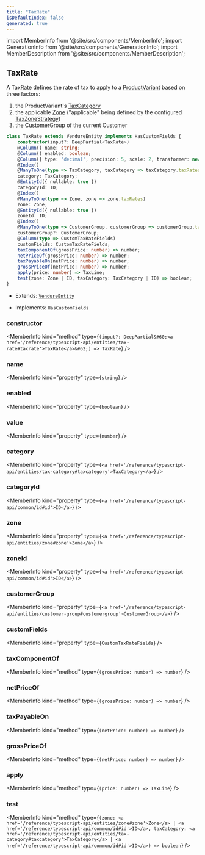 ```yaml
---
title: "TaxRate"
isDefaultIndex: false
generated: true
---
```

<!-- This file was generated from the Vendure source. Do not modify. Instead, re-run the "docs:build" script -->
import MemberInfo from '@site/src/components/MemberInfo';
import GenerationInfo from '@site/src/components/GenerationInfo';
import MemberDescription from '@site/src/components/MemberDescription';


## TaxRate

<GenerationInfo sourceFile="packages/core/src/entity/tax-rate/tax-rate.entity.ts" sourceLine="26" packageName="@vendure/core" />

A TaxRate defines the rate of tax to apply to a <a href='/reference/typescript-api/entities/product-variant#productvariant'>ProductVariant</a> based on three factors:

1. the ProductVariant's <a href='/reference/typescript-api/entities/tax-category#taxcategory'>TaxCategory</a>
2. the applicable <a href='/reference/typescript-api/entities/zone#zone'>Zone</a> ("applicable" being defined by the configured <a href='/reference/typescript-api/tax/tax-zone-strategy#taxzonestrategy'>TaxZoneStrategy</a>)
3. the <a href='/reference/typescript-api/entities/customer-group#customergroup'>CustomerGroup</a> of the current Customer

```ts title="Signature"
class TaxRate extends VendureEntity implements HasCustomFields {
    constructor(input?: DeepPartial<TaxRate>)
    @Column() name: string;
    @Column() enabled: boolean;
    @Column({ type: 'decimal', precision: 5, scale: 2, transformer: new DecimalTransformer() }) value: number;
    @Index()
    @ManyToOne(type => TaxCategory, taxCategory => taxCategory.taxRates)
    category: TaxCategory;
    @EntityId({ nullable: true })
    categoryId: ID;
    @Index()
    @ManyToOne(type => Zone, zone => zone.taxRates)
    zone: Zone;
    @EntityId({ nullable: true })
    zoneId: ID;
    @Index()
    @ManyToOne(type => CustomerGroup, customerGroup => customerGroup.taxRates, { nullable: true })
    customerGroup?: CustomerGroup;
    @Column(type => CustomTaxRateFields)
    customFields: CustomTaxRateFields;
    taxComponentOf(grossPrice: number) => number;
    netPriceOf(grossPrice: number) => number;
    taxPayableOn(netPrice: number) => number;
    grossPriceOf(netPrice: number) => number;
    apply(price: number) => TaxLine;
    test(zone: Zone | ID, taxCategory: TaxCategory | ID) => boolean;
}
```
* Extends: <code><a href='/reference/typescript-api/entities/vendure-entity#vendureentity'>VendureEntity</a></code>


* Implements: <code>HasCustomFields</code>



<div className="members-wrapper">

### constructor

<MemberInfo kind="method" type={`(input?: DeepPartial&#60;<a href='/reference/typescript-api/entities/tax-rate#taxrate'>TaxRate</a>&#62;) => TaxRate`}   />


### name

<MemberInfo kind="property" type={`string`}   />


### enabled

<MemberInfo kind="property" type={`boolean`}   />


### value

<MemberInfo kind="property" type={`number`}   />


### category

<MemberInfo kind="property" type={`<a href='/reference/typescript-api/entities/tax-category#taxcategory'>TaxCategory</a>`}   />


### categoryId

<MemberInfo kind="property" type={`<a href='/reference/typescript-api/common/id#id'>ID</a>`}   />


### zone

<MemberInfo kind="property" type={`<a href='/reference/typescript-api/entities/zone#zone'>Zone</a>`}   />


### zoneId

<MemberInfo kind="property" type={`<a href='/reference/typescript-api/common/id#id'>ID</a>`}   />


### customerGroup

<MemberInfo kind="property" type={`<a href='/reference/typescript-api/entities/customer-group#customergroup'>CustomerGroup</a>`}   />


### customFields

<MemberInfo kind="property" type={`CustomTaxRateFields`}   />


### taxComponentOf

<MemberInfo kind="method" type={`(grossPrice: number) => number`}   />


### netPriceOf

<MemberInfo kind="method" type={`(grossPrice: number) => number`}   />


### taxPayableOn

<MemberInfo kind="method" type={`(netPrice: number) => number`}   />


### grossPriceOf

<MemberInfo kind="method" type={`(netPrice: number) => number`}   />


### apply

<MemberInfo kind="method" type={`(price: number) => TaxLine`}   />


### test

<MemberInfo kind="method" type={`(zone: <a href='/reference/typescript-api/entities/zone#zone'>Zone</a> | <a href='/reference/typescript-api/common/id#id'>ID</a>, taxCategory: <a href='/reference/typescript-api/entities/tax-category#taxcategory'>TaxCategory</a> | <a href='/reference/typescript-api/common/id#id'>ID</a>) => boolean`}   />




</div>
